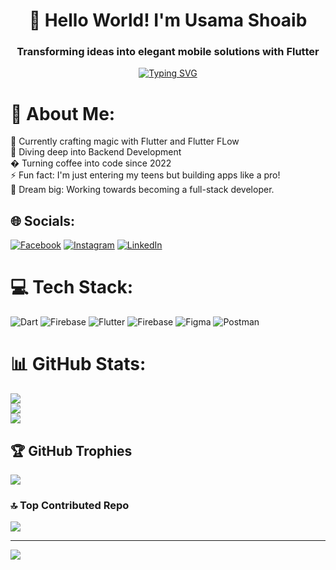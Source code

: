 <h1 align="center">👋 Hello World! I'm Usama Shoaib</h1>

<h3 align="center">Transforming ideas into elegant mobile solutions with Flutter</h3>

<p align="center">
  <a href="https://readme-typing-svg.herokuapp.com?font=Fira+Code&pause=1000&color=22D3EE&center=true&vCenter=true&width=435&lines=Flutter+Enthusiast;Future+Backend+Developer;Tech+Explorer;Professional+and+Ambitious">
    <img src="https://readme-typing-svg.herokuapp.com?font=Fira+Code&pause=1000&color=22D3EE&center=true&vCenter=true&width=435&lines=Flutter+Enthusiast;Future+Backend+Developer;Tech+Explorer;Professional+and+Ambitious" alt="Typing SVG" />
  </a>
</p>

# 💫 About Me:
🔭 Currently crafting magic with Flutter and Flutter FLow<br>🌱 Diving deep into Backend Development<br>�  Turning coffee into code since 2022<br>⚡ Fun fact: I'm just entering my teens but building apps like a pro!<br>🚀 Dream big: Working towards becoming a full-stack developer.


## 🌐 Socials:
[![Facebook](https://img.shields.io/badge/Facebook-%231877F2.svg?logo=Facebook&logoColor=white)](https://facebook.com/UsamaShoaib) [![Instagram](https://img.shields.io/badge/Instagram-%23E4405F.svg?logo=Instagram&logoColor=white)](https://instagram.com/usamashoaib345) [![LinkedIn](https://img.shields.io/badge/LinkedIn-%230077B5.svg?logo=linkedin&logoColor=white)](https://linkedin.com/in/UsamaShoaib) 

# 💻 Tech Stack:
![Dart](https://img.shields.io/badge/dart-%230175C2.svg?style=for-the-badge&logo=dart&logoColor=white) ![Firebase](https://img.shields.io/badge/firebase-%23039BE5.svg?style=for-the-badge&logo=firebase) ![Flutter](https://img.shields.io/badge/Flutter-%2302569B.svg?style=for-the-badge&logo=Flutter&logoColor=white) ![Firebase](https://img.shields.io/badge/firebase-a08021?style=for-the-badge&logo=firebase&logoColor=ffcd34) ![Figma](https://img.shields.io/badge/figma-%23F24E1E.svg?style=for-the-badge&logo=figma&logoColor=white) ![Postman](https://img.shields.io/badge/Postman-FF6C37?style=for-the-badge&logo=postman&logoColor=white)
# 📊 GitHub Stats:
![](https://github-readme-stats.vercel.app/api?username=usamashoaib786&theme=dark&hide_border=false&include_all_commits=false&count_private=false)<br/>
![](https://nirzak-streak-stats.vercel.app/?user=usamashoaib786&theme=dark&hide_border=false)<br/>
![](https://github-readme-stats.vercel.app/api/top-langs/?username=usamashoaib786&theme=dark&hide_border=false&include_all_commits=false&count_private=false&layout=compact)

## 🏆 GitHub Trophies
![](https://github-profile-trophy.vercel.app/?username=usamashoaib786&theme=shadow_blue&no-frame=false&no-bg=true&margin-w=4)

### 🔝 Top Contributed Repo
![](https://github-contributor-stats.vercel.app/api?username=usamashoaib786&limit=5&theme=dark&combine_all_yearly_contributions=true)

---
[![](https://visitcount.itsvg.in/api?id=usamashoaib786&icon=0&color=0)](https://visitcount.itsvg.in)

<!-- Proudly created with GPRM ( https://gprm.itsvg.in ) -->
